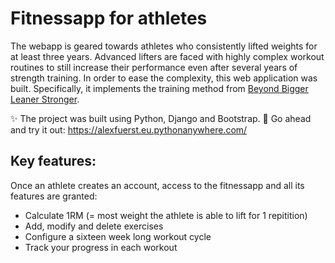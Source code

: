 # Fitnessapp for athletes

The webapp is geared towards athletes who consistently lifted weights for at least three years.
Advanced lifters are faced with highly complex workout routines to still increase their performance even after several years of strength training.
In order to ease the complexity, this web application was built. Specifically, it implements the training method from [Beyond Bigger Leaner Stronger](https://www.amazon.de/Beyond-Bigger-Leaner-Stronger-Advanced/dp/1938895258).

:sparkles: The project was built using Python, Django and Bootstrap.
:tada: Go ahead and try it out: https://alexfuerst.eu.pythonanywhere.com/


## Key features:

Once an athlete creates an account, access to the fitnessapp and all its features are granted:
- Calculate 1RM (= most weight the athlete is able to lift for 1 repitition)
- Add, modify and delete exercises
- Configure a sixteen week long workout cycle
- Track your progress in each workout
